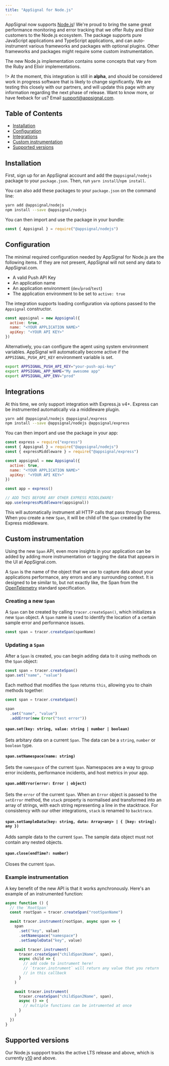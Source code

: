 ```yaml
---
title: "AppSignal for Node.js"
---
```


AppSignal now supports [Node.js](https://nodejs.org/)! We're proud to bring the same great performance monitoring and error tracking that we offer Ruby and Elixir customers to the Node.js ecosystem. The package supports pure JavaScript applications and TypeScript applications, and can auto-instrument various frameworks and packages with optional plugins. Other frameworks and packages might require some custom instrumentation.

The new Node.js implementation contains some concepts that vary from the Ruby and Elixir implementations.

!> At the moment, this integration is still in **alpha**, and should be considered work in progress software that is likely to change significantly. We are testing this closely with our partners, and will update this page with any information regarding the next phase of release. Want to know more, or have feeback for us? Email [support@appsignal.com](mailto:support@appsignal.com). 

## Table of Contents

- [Installation](#installation)
- [Configuration](#configuration)
- [Integrations](#integrations)
- [Custom instrumentation](#custom-instrumentation)
- [Supported versions](#supported-versions)

## Installation

First, sign up for an AppSignal account and add the `@appsignal/nodejs` package to your `package.json`. Then, run `yarn install`/`npm install`.

You can also add these packages to your `package.json` on the command line:

```bash
yarn add @appsignal/nodejs
npm install --save @appsignal/nodejs
```

You can then import and use the package in your bundle:

```js
const { Appsignal } = require("@appsignal/nodejs")
```

## Configuration

The minimal required configuration needed by AppSignal for Node.js are the following items. If they are not present, AppSignal will not send any data to AppSignal.com.

- A valid Push API Key
- An application name
- An application environment (`dev`/`prod`/`test`)
- The application environment to be set to `active: true`

The integration supports loading configuration via options passed to the `Appsignal` constructor.

```js
const appsignal = new Appsignal({
  active: true,
  name: "<YOUR APPLICATION NAME>"
  apiKey: "<YOUR API KEY>"
})
```

Alternatively, you can configure the agent using system environment variables. AppSignal will automatically become active if the `APPSIGNAL_PUSH_API_KEY` environment variable is set.

```bash
export APPSIGNAL_PUSH_API_KEY="your-push-api-key"
export APPSIGNAL_APP_NAME="My awesome app"
export APPSIGNAL_APP_ENV="prod"
```

## Integrations

At this time, we only support integration with Express.js v4+. Express can be instrumented automatically via a middleware plugin.

```bash
yarn add @appsignal/nodejs @appsignal/express
npm install --save @appsignal/nodejs @appsignal/express
```

You can then import and use the package in your app:

```js
const express = require("express")
const { Appsignal } = require("@appsignal/nodejs")
const { expressMiddleware } = require("@appsignal/express")

const appsignal = new Appsignal({
  active: true,
  name: "<YOUR APPLICATION NAME>"
  apiKey: "<YOUR API KEY>"
})

const app = express()

// ADD THIS BEFORE ANY OTHER EXPRESS MIDDLEWARE!
app.use(expressMiddleware(appsignal))
```

This will automatically instrument all HTTP calls that pass through Express. When you create a new `Span`, it will be child of the `Span` created by the Express middleware.

## Custom instrumentation

Using the new `Span` API, even more insights in your application can be added by adding more instrumentation or tagging the data that appears in the UI at AppSignal.com. 

A `Span` is the name of the object that we use to capture data about your applications performance, any errors and any surrounding context. It is designed to be similar to, but not exactly like, the Span from the [OpenTelemetry](https://github.com/open-telemetry/opentelemetry-specification) standard specification. 

### Creating a new `Span`

A `Span` can be created by calling `tracer.createSpan()`, which initializes a new `Span` object. A `Span` name is used to identify the location of a certain sample error and performance issues.

```js
const span = tracer.createSpan(spanName)
```

### Updating a `Span`

After a `Span` is created, you can begin adding data to it using methods on the `Span` object:

```js
const span = tracer.createSpan()
span.set("name", "value")
```

Each method that modifies the `Span` returns `this`, allowing you to chain methods together:

```js
const span = tracer.createSpan()

span
  .set("name", "value")
  .addError(new Error("test error"))
```

#### `span.set(key: string, value: string | number | boolean)`

Sets arbitary data on a current `Span`. The data can be a `string`, `number` or `boolean` type.

#### `span.setNamespace(name: string)`

Sets the `namespace` of the current `Span`. Namespaces are a way to group error incidents, performance incidents, and host metrics in your app.

#### `span.addError(error: Error | object)`

Sets the `error` of the current `Span`. When an `Error` object is passed to the `setError` method, the `stack` property is normalised and transformed into an array of strings, with each string representing a line in the stacktrace. For consistency with our other integrations, `stack` is renamed to `backtrace`.

#### `span.setSampleData(key: string, data: Array<any> | { [key: string]: any })`

Adds sample data to the current `Span`. The sample data object must not contain any nested objects.

#### `span.close(endTime?: number)`

Closes the current `Span`.

### Example instrumentation

A key benefit of the new API is that it works aynchronously. Here's an example of an instrumented function:

```js
async function () {
  // the `RootSpan` 
  const rootSpan = tracer.createSpan("rootSpanName")

  await tracer.instrument(rootSpan, async span => {
    span
      .set("key", value)
      .setNamespace("namespace")
      .setSampleData("key", value)

    await tracer.instrument(
      tracer.createSpan("childSpan1Name", span),
      async child => {
        // add code to instrument here!
        // `tracer.instrument` will return any value that you return
        // in this callback
      }
    )

    await tracer.instrument(
      tracer.createSpan("childSpan2Name", span),
      async () => {
        // multiple functions can be intrumented at once
      }
    )
  })
}
```

## Supported versions

Our Node.js suppport tracks the active LTS release and above, which is currently [v10](https://github.com/nodejs/Release) and above.
